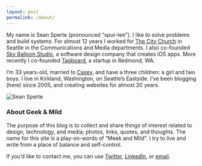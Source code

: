 ```yaml
---
layout: post
permalink: /about/
---
```


My name is Sean Sperte (pronounced “spur-tee”). I like to solve problems and build systems. For almost 12 years I worked for [The City Church](http://thecity.org) in Seattle in the Communications and Media departments. I also co-founded [Sky Balloon Studio](http://skyballoonstudio.com), a software design company that creates iOS apps. More recently I co-founded [Tagboard](http://tagboard.com), a startup in Redmond, WA.

I’m 33 years-old, married to [Casey](http://twitter.com/caseysperte), and have a three children: a girl and two boys. I live in Kirkland, Washington, on Seattle’s Eastside. I’ve been blogging (here) since 2005, and creating websites for almost 20 years.

<img src="http://d.pr/i/bZcM+" alt="Sean Sperte" class="photo_img"/>

### About Geek & Mild

The purpose of this blog is to collect and share things of interest related to design, technology, and media; photos, links, quotes, and thoughts. The name for this site is a play-on-words of “Meek and Mild”. I try to live and write from a place of balance and self-control.

If you’d like to contact me, you can use [Twitter](http://twitter.com/sperte), [LinkedIn](http://www.linkedin.com/in/sperte), or [email](mailto:sean@sperte.com).